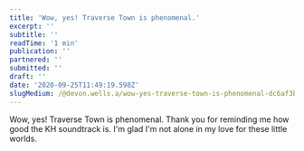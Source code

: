 ```yaml
---
title: 'Wow, yes! Traverse Town is phenomenal.'
excerpt: ''
subtitle: ''
readTime: '1 min'
publication: ''
partnered: ''
submitted: ''
draft: ''
date: '2020-09-25T11:49:19.598Z'
slugMedium: /@devon.wells.a/wow-yes-traverse-town-is-phenomenal-dc6af3b5af1f
---
```


Wow, yes! Traverse Town is phenomenal. Thank you for reminding me how good the KH soundtrack is. I'm glad I'm not alone in my love for these little worlds.